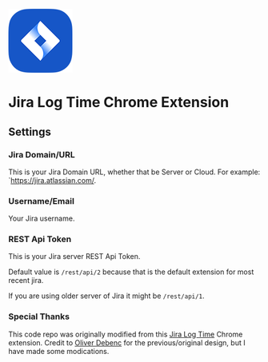 ![jira_logo](jira_logo128.png)

# Jira Log Time Chrome Extension

## Settings

### Jira Domain/URL

This is your Jira Domain URL, whether that be Server or Cloud. For example: `https://jira.atlassian.com/.

### Username/Email

Your Jira username.

### REST Api Token

This is your Jira server REST Api Token.


Default value is `/rest/api/2` because that is the default extension for most recent jira. 

If you are using older server of Jira it might be `/rest/api/1`.

### Special Thanks
This code repo was originally modified from this [Jira Log Time](https://chrome.google.com/webstore/detail/jira-log-time/peboekgeiffcaddndeonkmkledekeegl) Chrome extension. Credit to [Oliver Debenc](https://www.linkedin.com/in/oliver-debenc-01821770) for the previous/original design, but I have made some modications.